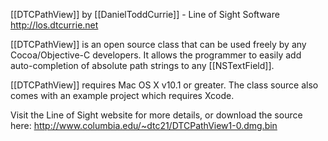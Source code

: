 [[DTCPathView]] by [[DanielToddCurrie]] -  Line of Sight Software http://los.dtcurrie.net

[[DTCPathView]] is an open source class that can be used freely by any Cocoa/Objective-C developers. It allows the programmer to easily add auto-completion of absolute path strings to any [[NSTextField]].

[[DTCPathView]] requires Mac OS X v10.1 or greater. The class source also comes with an example project which requires Xcode.

Visit the Line of Sight website for more details, or download the source here:  http://www.columbia.edu/~dtc21/DTCPathView1-0.dmg.bin
